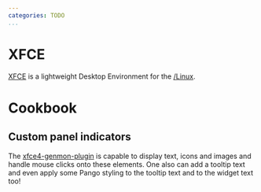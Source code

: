 ```yaml
---
categories: TODO
...
```


# XFCE

[XFCE](https://xfce.org/) is a lightweight Desktop Environment for the [/Linux]().

# Cookbook

## Custom panel indicators

The [xfce4-genmon-plugin](https://docs.xfce.org/panel-plugins/xfce4-genmon-plugin) is capable to display text, icons and images and handle mouse clicks onto these elements. One also can add a tooltip text and even apply some Pango styling to the tooltip text and to the widget text too!